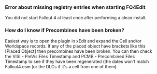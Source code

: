 ### Error about missing registry entries when starting FO4Edit
You did not start Fallout 4 at least once after performing a clean install.

### How do I know if Precombines have been broken?
Easiest way is to open the plugin in xEdit and expand the Cell and/or Worldspace records. If any of the placed object have brackets like this [Placed Object] then precombines have been broken. You can then check the VISI - PreVis Files Timestamp and PCMB - Precombined Files Timestamp to see if they have been regenerated (the dates won't match Fallout4.esm (or the DLCs if it's a cell from one of them).
